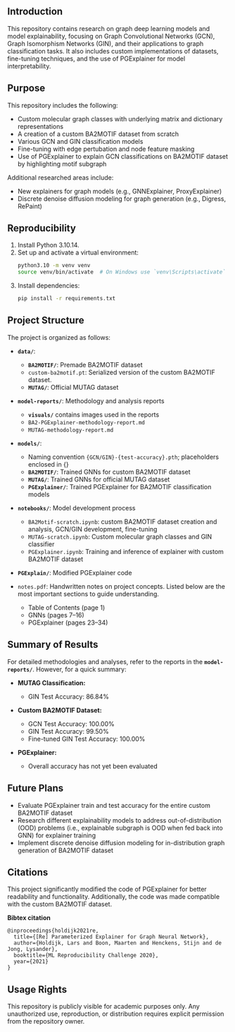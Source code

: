 ## Introduction
This repository contains research on graph deep learning models and model explainability, focusing on Graph Convolutional Networks (GCN), Graph Isomorphism Networks (GIN), and their applications to graph classification tasks. It also includes custom implementations of datasets, fine-tuning techniques, and the use of PGExplainer for model interpretability.

## Purpose
This repository includes the following:

- Custom molecular graph classes with underlying matrix and dictionary representations
- A creation of a custom BA2MOTIF dataset from scratch
- Various GCN and GIN classification models
- Fine-tuning with edge pertubation and node feature masking
- Use of PGExplainer to explain GCN classifications on BA2MOTIF dataset by highlighting motif subgraph

Additional researched areas include:
- New explainers for graph models (e.g., GNNExplainer, ProxyExplainer)
- Discrete denoise diffusion modeling for graph generation (e.g., Digress, RePaint)

## Reproducibility

1. Install Python 3.10.14.
2. Set up and activate a virtual environment:
    ```zsh
    python3.10 -m venv venv
    source venv/bin/activate  # On Windows use `venv\Scripts\activate`
    ```
3. Install dependencies:
    ```zsh
    pip install -r requirements.txt
    ```

## Project Structure
The project is organized as follows:

- **`data/`**: 
  - **`BA2MOTIF/`**: Premade BA2MOTIF dataset
  - `custom-ba2motif.pt`: Serialized version of the custom BA2MOTIF dataset.
  - **`MUTAG/`**: Official MUTAG dataset

- **`model-reports/`**: Methodology and analysis reports
  - **`visuals/`** contains images used in the reports 
  - `BA2-PGExplainer-methodology-report.md`
  - `MUTAG-methodology-report.md`

- **`models/`**: 
  - Naming convention `{GCN/GIN}-{test-accuracy}.pth`; placeholders enclosed in {}
  - **`BA2MOTIF/`**: Trained GNNs for custom BA2MOTIF dataset
  - **`MUTAG/`**: Trained GNNs for official MUTAG dataset
  - **`PGExplainer/`**: Trained PGExplainer for BA2MOTIF classification models
  
- **`notebooks/`**: Model development process
  - `BA2Motif-scratch.ipynb`: custom BA2MOTIF dataset creation and analysis, GCN/GIN development, fine-tuning
  - `MUTAG-scratch.ipynb`: Custom molecular graph classes and GIN classifier
  - `PGExplainer.ipynb`: Training and inference of explainer with custom BA2MOTIF dataset

- **`PGExplain/`**: Modified PGExplainer code

- `notes.pdf`: Handwritten notes on project concepts. Listed below are the most important sections to guide understanding.
  - Table of Contents (page 1)
  - GNNs (pages 7–16)
  - PGExplainer (pages 23–34)

## Summary of Results
For detailed methodologies and analyses, refer to the reports in the **`model-reports/`**. However, for a quick summary:

- **MUTAG Classification:**
  - GIN Test Accuracy: 86.84%

- **Custom BA2MOTIF Dataset:**
  - GCN Test Accuracy: 100.00%
  - GIN Test Accuracy: 99.50% 
  - Fine-tuned GIN Test Accuracy: 100.00%

- **PGExplainer:**
  - Overall accuracy has not yet been evaluated

## Future Plans
- Evaluate PGExplainer train and test accuracy for the entire custom BA2MOTIF dataset
- Research different explainability models to address out-of-distribution (OOD) problems (i.e., explainable subgraph is OOD when fed back into GNN) for explainer training
- Implement discrete denoise diffusion modeling for in-distribution graph generation of BA2MOTIF dataset


## Citations
This project significantly modified the code of PGExplainer for better readability and functionality. Additionally, the code was made compatible with the custom BA2MOTIF dataset.

**Bibtex citation**
```
@inproceedings{holdijk2021re,
  title={[Re] Parameterized Explainer for Graph Neural Network},
  author={Holdijk, Lars and Boon, Maarten and Henckens, Stijn and de Jong, Lysander},
  booktitle={ML Reproducibility Challenge 2020},
  year={2021}
}
```

## Usage Rights
This repository is publicly visible for academic purposes only. Any unauthorized use, reproduction, or distribution requires explicit permission from the repository owner.